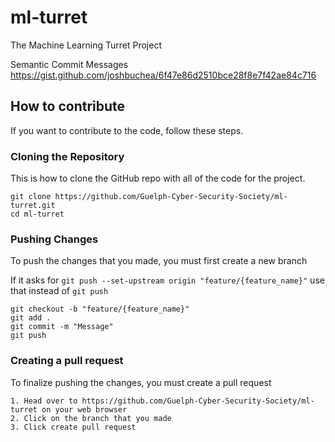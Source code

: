 # ml-turret
The Machine Learning Turret Project

Semantic Commit Messages
https://gist.github.com/joshbuchea/6f47e86d2510bce28f8e7f42ae84c716

## How to contribute
If you want to contribute to the code, follow these steps.

### Cloning the Repository
This is how to clone the GitHub repo with all of the code for the project.
```
git clone https://github.com/Guelph-Cyber-Security-Society/ml-turret.git
cd ml-turret
```

### Pushing Changes
To push the changes that you made, you must first create a new branch

If it asks for `git push --set-upstream origin "feature/{feature_name}"` use that instead of `git push`

```
git checkout -b "feature/{feature_name}"
git add .
git commit -m "Message"
git push
```

### Creating a pull request
To finalize pushing the changes, you must create a pull request
```
1. Head over to https://github.com/Guelph-Cyber-Security-Society/ml-turret on your web browser
2. Click on the branch that you made
3. Click create pull request
```
